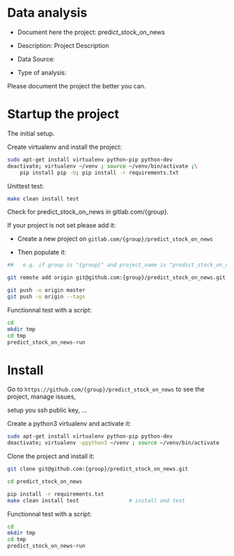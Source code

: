 # Data analysis
- Document here the project: predict_stock_on_news

- Description: Project Description
- Data Source:
- Type of analysis:

Please document the project the better you can.

# Startup the project

The initial setup.

Create virtualenv and install the project:
```bash
sudo apt-get install virtualenv python-pip python-dev
deactivate; virtualenv ~/venv ; source ~/venv/bin/activate ;\
    pip install pip -U; pip install -r requirements.txt
```

Unittest test:
```bash
make clean install test
```

Check for predict_stock_on_news in gitlab.com/{group}.

If your project is not set please add it:

- Create a new project on `gitlab.com/{group}/predict_stock_on_news`

- Then populate it:

```bash
##   e.g. if group is "{group}" and project_name is "predict_stock_on_news"

git remote add origin git@github.com:{group}/predict_stock_on_news.git

git push -u origin master
git push -u origin --tags
```

Functionnal test with a script:

```bash
cd
mkdir tmp
cd tmp
predict_stock_on_news-run

```

# Install

Go to `https://github.com/{group}/predict_stock_on_news` to see the project, manage issues,

setup you ssh public key, ...

Create a python3 virtualenv and activate it:

```bash
sudo apt-get install virtualenv python-pip python-dev
deactivate; virtualenv -ppython3 ~/venv ; source ~/venv/bin/activate
```

Clone the project and install it:

```bash
git clone git@github.com:{group}/predict_stock_on_news.git

cd predict_stock_on_news

pip install -r requirements.txt
make clean install test                # install and test
```
Functionnal test with a script:

```bash
cd
mkdir tmp
cd tmp
predict_stock_on_news-run

```
